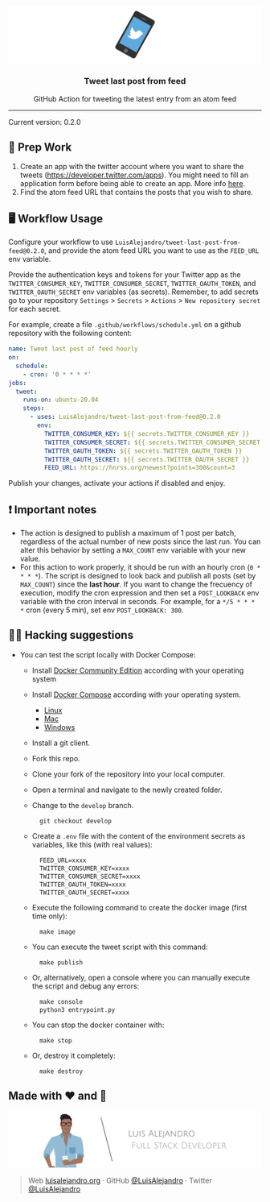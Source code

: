 <p align='center'>
  <img src="https://github.com/LuisAlejandro/tweet-last-post-from-feed/blob/develop/branding/banner.svg">
  <h3 align="center">Tweet last post from feed</h3>
  <p align="center">GitHub Action for tweeting the latest entry from an atom feed</p>
</p>

---

Current version: 0.2.0

## 🎒 Prep Work

1. Create an app with the twitter account where you want to share the tweets (https://developer.twitter.com/apps). You might need to fill an application form before being able to create an app. More info [here](https://github.com/gr2m/twitter-together/blob/main/docs/01-create-twitter-app.md).
2. Find the atom feed URL that contains the posts that you wish to share.

## 🖥 Workflow Usage

Configure your workflow to use `LuisAlejandro/tweet-last-post-from-feed@0.2.0`,
and provide the atom feed URL you want to use as the `FEED_URL` env variable.

Provide the authentication keys and tokens for your Twitter app
as the `TWITTER_CONSUMER_KEY`, `TWITTER_CONSUMER_SECRET`,
`TWITTER_OAUTH_TOKEN`, and `TWITTER_OAUTH_SECRET` env variables
(as secrets). Remember, to add secrets go to your repository
`Settings` > `Secrets` > `Actions` > `New repository secret`
for each secret.

For example, create a file `.github/workflows/schedule.yml` on
a github repository with the following content:

```yml
name: Tweet last post of feed hourly
on:
  schedule:
    - cron: '0 * * * *'
jobs:
  tweet:
    runs-on: ubuntu-20.04
    steps:
      - uses: LuisAlejandro/tweet-last-post-from-feed@0.2.0
        env:
          TWITTER_CONSUMER_KEY: ${{ secrets.TWITTER_CONSUMER_KEY }}
          TWITTER_CONSUMER_SECRET: ${{ secrets.TWITTER_CONSUMER_SECRET }}
          TWITTER_OAUTH_TOKEN: ${{ secrets.TWITTER_OAUTH_TOKEN }}
          TWITTER_OAUTH_SECRET: ${{ secrets.TWITTER_OAUTH_SECRET }}
          FEED_URL: https://hnrss.org/newest?points=300&count=3
```

Publish your changes, activate your actions if disabled and enjoy.

## ❗ Important notes

* The action is designed to publish a maximum of 1 post per batch, regardless of the actual
number of new posts since the last run. You can alter this behavior by setting a `MAX_COUNT` env
variable with your new value.
* For this action to work properly, it should be run with an hourly cron (`0 * * * *`).
The script is designed to look back and publish all posts (set by `MAX_COUNT`)
since the **last hour**. If you want to change the frecuency of execution, modify the cron
expression and then set a `POST_LOOKBACK` env variable with the cron interval in seconds. For example,
for a `*/5 * * * *` cron (every 5 min), set env `POST_LOOKBACK: 300`.

## 🕵🏾 Hacking suggestions

- You can test the script locally with Docker Compose:

  * Install [Docker Community Edition](https://docs.docker.com/install/#supported-platforms) according with your operating system
  * Install [Docker Compose](https://docs.docker.com/compose/install/) according with your operating system.

      - [Linux](https://docs.docker.com/compose/install/#install-compose-on-linux-systems)
      - [Mac](https://docs.docker.com/compose/install/#install-compose-on-macos)
      - [Windows](https://docs.docker.com/compose/install/#install-compose-on-windows-desktop-systems)

  * Install a git client.
  * Fork this repo.
  * Clone your fork of the repository into your local computer.
  * Open a terminal and navigate to the newly created folder.
  * Change to the `develop` branch.

          git checkout develop

  * Create a `.env` file with the content of the environment secrets as variables, like this (with real values):

          FEED_URL=xxxx
          TWITTER_CONSUMER_KEY=xxxx
          TWITTER_CONSUMER_SECRET=xxxx
          TWITTER_OAUTH_TOKEN=xxxx
          TWITTER_OAUTH_SECRET=xxxx

  * Execute the following command to create the docker image (first time only):

          make image

  * You can execute the tweet script with this command:

          make publish

  * Or, alternatively, open a console where you can manually execute the script and debug any errors:

          make console
          python3 entrypoint.py

  * You can stop the docker container with:
  
          make stop

  * Or, destroy it completely:
  
          make destroy
  

## Made with :heart: and :hamburger:

![Banner](https://github.com/LuisAlejandro/tweet-last-post-from-feed/blob/develop/branding/author-banner.svg)

> Web [luisalejandro.org](http://luisalejandro.org/) · GitHub [@LuisAlejandro](https://github.com/LuisAlejandro) · Twitter [@LuisAlejandro](https://twitter.com/LuisAlejandro)